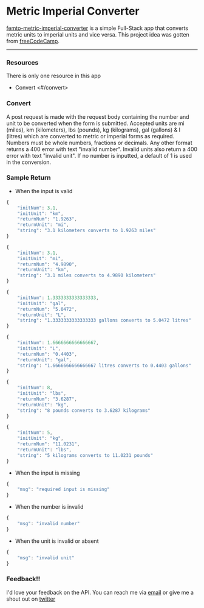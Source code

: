 # Metric Imperial Converter

[femto-metric-imperial-converter](#) is a simple Full-Stack app that converts metric units to imperial units and vice versa. This project idea was gotten from [freeCodeCamp](#).

---

### Resources

There is only one resource in this app

- Convert <#/convert>

### Convert

A post request is made with the request body containing the number and unit to be converted when the form is submitted. Accepted units are mi (miles), km (kilometers), lbs (pounds), kg (kilograms), gal (gallons) & l (litres) which are converted to metric or imperial forms as required. Numbers must be whole numbers, fractions or decimals. Any other format returns a 400 error with text "invalid number". Invalid units also return a 400 error with text "invalid unit". If no number is inputted, a default of 1 is used in the conversion.

### Sample Return

- When the input is valid

```js
{
    "initNum": 3.1,
    "initUnit": "km",
    "returnNum": "1.9263",
    "returnUnit": "mi",
    "string": "3.1 kilometers converts to 1.9263 miles"
}

{
    "initNum": 3.1,
    "initUnit": "mi",
    "returnNum": "4.9890",
    "returnUnit": "km",
    "string": "3.1 miles converts to 4.9890 kilometers"
}

{
    "initNum": 1.3333333333333333,
    "initUnit": "gal",
    "returnNum": "5.0472",
    "returnUnit": "L",
    "string": "1.3333333333333333 gallons converts to 5.0472 litres"
}

{
    "initNum": 1.6666666666666667,
    "initUnit": "L",
    "returnNum": "0.4403",
    "returnUnit": "gal",
    "string": "1.6666666666666667 litres converts to 0.4403 gallons"
}

{
    "initNum": 8,
    "initUnit": "lbs",
    "returnNum": "3.6287",
    "returnUnit": "kg",
    "string": "8 pounds converts to 3.6287 kilograms"
}

{
    "initNum": 5,
    "initUnit": "kg",
    "returnNum": "11.0231",
    "returnUnit": "lbs",
    "string": "5 kilograms converts to 11.0231 pounds"
}

```

- When the input is missing

```js
{
    "msg": "required input is missing"
}
```

- When the number is invalid

```js
{
    "msg": "invalid number"
}
```

- When the unit is invalid or absent

```js
{
    "msg": "invalid unit"
}
```

### Feedback!!

I'd love your feedback on the API. You can reach me via [email](mailto:chinaemerema@gmail.com) or give me a shout out on [twitter](https://twitter.com/femto_ace?t=nk6ylNm1Zp2l0yiJkCKFeA&s=09)

